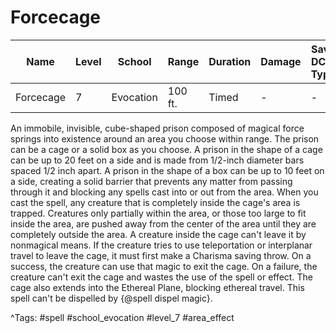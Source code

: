# Forcecage

| Name | Level | School | Range | Duration | Damage | Save DC & Type |
|------|-------|--------|-------|----------|--------|----------------|
| Forcecage | 7 | Evocation | 100 ft. | Timed | - | - |

An immobile, invisible, cube-shaped prison composed of magical force springs into existence around an area you choose within range. The prison can be a cage or a solid box as you choose. A prison in the shape of a cage can be up to 20 feet on a side and is made from 1/2-inch diameter bars spaced 1/2 inch apart. A prison in the shape of a box can be up to 10 feet on a side, creating a solid barrier that prevents any matter from passing through it and blocking any spells cast into or out from the area. When you cast the spell, any creature that is completely inside the cage's area is trapped. Creatures only partially within the area, or those too large to fit inside the area, are pushed away from the center of the area until they are completely outside the area. A creature inside the cage can't leave it by nonmagical means. If the creature tries to use teleportation or interplanar travel to leave the cage, it must first make a Charisma saving throw. On a success, the creature can use that magic to exit the cage. On a failure, the creature can't exit the cage and wastes the use of the spell or effect. The cage also extends into the Ethereal Plane, blocking ethereal travel. This spell can't be dispelled by {@spell dispel magic}.

^Tags: #spell #school_evocation #level_7 #area_effect